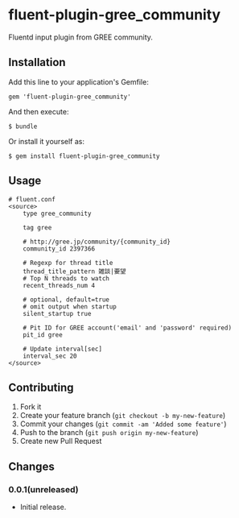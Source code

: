 # fluent-plugin-gree_community

Fluentd input plugin from GREE community.

## Installation

Add this line to your application's Gemfile:

    gem 'fluent-plugin-gree_community'

And then execute:

    $ bundle

Or install it yourself as:

    $ gem install fluent-plugin-gree_community

## Usage

    # fluent.conf
    <source>
        type gree_community

        tag gree

        # http://gree.jp/community/{community_id}
        community_id 2397366

        # Regexp for thread title
        thread_title_pattern 雑談|要望
        # Top N threads to watch
        recent_threads_num 4

        # optional, default=true
        # omit output when startup
        silent_startup true

        # Pit ID for GREE account('email' and 'password' required)
        pit_id gree

        # Update interval[sec]
        interval_sec 20
    </source>

## Contributing

1. Fork it
2. Create your feature branch (`git checkout -b my-new-feature`)
3. Commit your changes (`git commit -am 'Added some feature'`)
4. Push to the branch (`git push origin my-new-feature`)
5. Create new Pull Request

## Changes

### 0.0.1(unreleased)

* Initial release.
